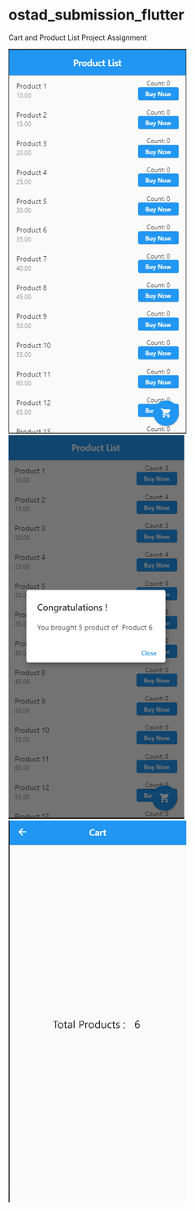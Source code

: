 # ostad_submission_flutter

Cart and Product List Project Assignment

![img_3.png](img_3.png)
![img_4.png](img_4.png)
![img_5.png](img_5.png)
